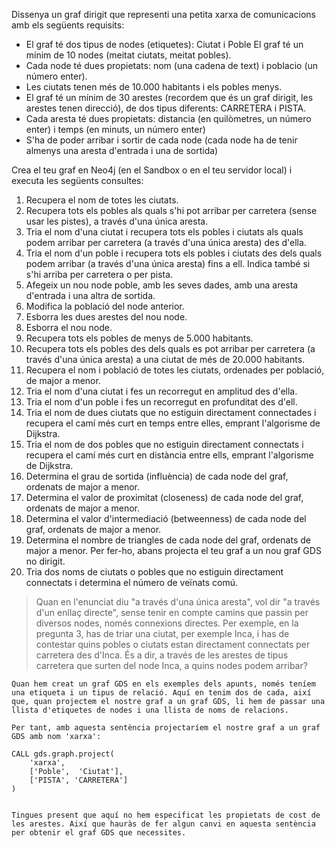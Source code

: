 Dissenya un graf dirigit que representi una petita xarxa de comunicacions amb els següents requisits:

-  El graf té dos tipus de nodes (etiquetes): Ciutat i Poble El graf té un mínim de 10 nodes (meitat ciutats, meitat pobles).
-  Cada node té dues propietats: nom (una cadena de text) i poblacio (un número enter).
-  Les ciutats tenen més de 10.000 habitants i els pobles menys.
-  El graf té un mínim de 30 arestes (recordem que és un graf dirigit, les arestes tenen direcció), de dos tipus diferents: CARRETERA i PISTA.
-  Cada aresta té dues propietats: distancia (en quilòmetres, un número enter) i temps (en minuts, un número enter)
-  S'ha de poder arribar i sortir de cada node (cada node ha de tenir almenys una aresta d'entrada i una de sortida)

Crea el teu graf en Neo4j (en el Sandbox o en el teu servidor local) i executa les següents consultes:

1. Recupera el nom de totes les ciutats.
2. Recupera tots els pobles als quals s'hi pot arribar per carretera (sense usar les pistes), a través d'una única aresta.
3. Tria el nom d'una ciutat i recupera tots els pobles i ciutats als quals podem arribar per carretera (a través d'una única aresta) des d'ella.
4. Tria el nom d'un poble i recupera tots els pobles i ciutats des dels quals podem arribar (a través d'una única aresta) fins a ell. Indica també si s'hi arriba per carretera o per pista.
5. Afegeix un nou node poble, amb les seves dades, amb una aresta d'entrada i una altra de sortida.
6. Modifica la població del node anterior.
7. Esborra les dues arestes del nou node.
8. Esborra el nou node.
9. Recupera tots els pobles de menys de 5.000 habitants.
10.   Recupera tots els pobles des dels quals es pot arribar per carretera (a través d'una única aresta) a una ciutat de més de 20.000 habitants.
11.   Recupera el nom i població de totes les ciutats, ordenades per població, de major a menor.
12.   Tria el nom d'una ciutat i fes un recorregut en amplitud des d'ella.
13.   Tria el nom d'un poble i fes un recorregut en profunditat des d'ell.
14.   Tria el nom de dues ciutats que no estiguin directament connectades i recupera el camí més curt en temps entre elles, emprant l'algorisme de Dijkstra.
15.   Tria el nom de dos pobles que no estiguin directament connectats i recupera el camí més curt en distància entre ells, emprant l'algorisme de Dijkstra.
16.   Determina el grau de sortida (influència) de cada node del graf, ordenats de major a menor.
17.   Determina el valor de proximitat (closeness) de cada node del graf, ordenats de major a menor.
18.   Determina el valor d'intermediació (betweenness) de cada node del graf, ordenats de major a menor.
19.   Determina el nombre de triangles de cada node del graf, ordenats de major a menor. Per fer-ho, abans projecta el teu graf a un nou graf GDS no dirigit.
20.   Tria dos noms de ciutats o pobles que no estiguin directament connectats i determina el número de veïnats comú.

> Quan en l'enunciat diu "a través d'una única aresta", vol dir "a través d'un enllaç directe", sense tenir en compte camins que passin per diversos nodes, només connexions directes. Per exemple, en la pregunta 3, has de triar una ciutat, per exemple Inca, i has de contestar quins pobles o ciutats estan directament connectats per carretera des d'Inca. És a dir, a través de les arestes de tipus carretera que surten del node Inca, a quins nodes podem arribar?

```
Quan hem creat un graf GDS en els exemples dels apunts, només teníem una etiqueta i un tipus de relació. Aquí en tenim dos de cada, així que, quan projectem el nostre graf a un graf GDS, li hem de passar una llista d'etiquetes de nodes i una llista de noms de relacions.

Per tant, amb aquesta sentència projectaríem el nostre graf a un graf GDS amb nom 'xarxa':

CALL gds.graph.project(
    'xarxa',
    ['Poble',  'Ciutat'],
    ['PISTA', 'CARRETERA']
)


Tingues present que aquí no hem especificat les propietats de cost de les arestes. Així que hauràs de fer algun canvi en aquesta sentència per obtenir el graf GDS que necessites.
```
